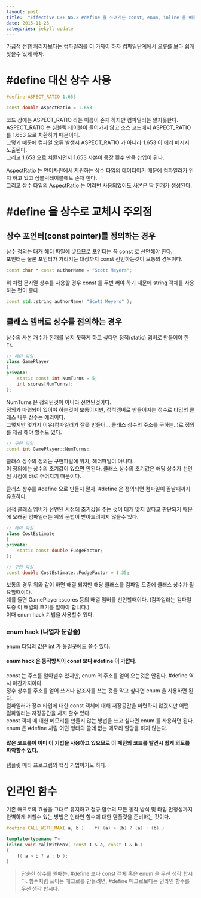 ```yaml
---
layout: post
title:  "Effective C++ No.2 #define 을 쓰려거든 const, enum, inline 을 떠올리자"
date: 2015-11-25
categories: jekyll update
---
```


가급적 선행 처리자보다는 컴파일러를 더 가까이 하자
컴파일단계에서 오류를 보다 쉽게 찾을수 있게 하자.

# \#define 대신  상수 사용

```c++
#define ASPECT_RATIO 1.653

const double AspectRatio = 1.653
```

코드 상에는 ASPECT_RATIO 라는 이름이 존재 하지만 컴파일러는 알지못한다.  
ASPECT_RATIO 는 심볼릭 테이블이 들어가지 않고 소스 코드에서 ASPECT_RATIO 를 1.653  으로 치환하기 때문이다.   
그렇기 때문에 컴파일 오류 발생시 ASPECT_RATIO 가 아니라 1.653 이 에러 메시지 노출된다.  
그리고 1.653 으로 치환되면서 1.653 사본이 등장 횟수 만큼 삽입이 된다.  

AspectRatio 는 언어차원에서 지원하는 상수 타입의 데이터이기 때문에 컴파일러가 인지 하고 있고 심볼릭테이블에도 존재 한다.  
그리고 삼수 타입의 AspectRatio 는 여러번 사용되었어도 사본은 딱 한개가 생성된다.  

# \#define 을 상수로 교체시 주의점

## 상수 포인터(const pointer)를 정의하는 경우

상수 정의는 대개 헤더 파일에 넣으므로 포인터는 꼭 const 로 선언해야 한다.  
포인터는 물론 포인터가 가리키는 대상까지 const 선언하는것이 보통의 경우이다.

```c++
const char * const authorName = "Scott Meyers";
```

위 처럼 문자열 상수를 사용할 경우 const 를 두번 써야 하기 때문에 string 객체를 사용하는 편이 좋다

```c++
const std::string authorName( "Scott Meyers" );
```

## 클래스 멤버로 상수를 점의하는 경우

상수의 사본 개수가 한개를 넘지 못하게 하고 싶다면 정적(static) 멤버로 만들어야 한다.  

```c++
// 헤더 파일
class GamePlayer
{
private:
    static const int NumTurns = 5;
    int scores[NumTurns];
};
```

NumTurns 은 정의된것이 아니라 선언된것이다.   
정의가 마련되어 있어야 하는것이 보통이지만, 정적멤버로 만들어지는 정수로 타입의 클래스 내부 상수는 예외이다.  
그렇지만 몇가지 이유(컴파일러가 잘못 만들어.., 클래스 상수의 주소를 구하는..)로 정의를 제공 해야 할수도 있다.  

```c++
// 구현 파일
const int GamePlayer::NumTurns;
```

클래스 상수의 정의는 구현파일에 위치, 헤더파일이 아니다.  
이 정의에는 상수의 초기값이 있으면 안된다. 클래스 상수의 초기값은 해당 상수가 선언된 시점에 바로 주어지기 때문이다.  

클래스 상수를 #define 으로 만들지 말자. #define 은 정의되면 컴파일이 끝날때까지 유효하다.  

정적 클래스 멤버가 선언된 시점에 초기값을 주는 것이 대개 맞지 않다고 판단되기 때문에 오래된 컴파일러는 위의 문법이 받아드려지지 않을수 있다.   

```c++
// 헤더 파일
class CostEstimate
{
private:
    static const double FudgeFactor;
};

// 구현 파일
const double CostEstimate::FudgeFactor = 1.35;
```

보통의 경우 위와 같이 하면 해결 되지만 해당 클래스를 컴파일 도중에 클래스 상수가 필요할때이다.  
예를 들면 GamePlayer::scores 등의 배열 멤버를 선언할때이다. (컴파일러는 컴파일 도중 이 배열의 크기를 알아야 합니다.)  
이때 enum hack 기법을 사용할수 있다.  

### enum hack (나열자 둔갑술)

enum 타입의 값은 int 가 놓일곳에도 쓸수 있다.

#### enum hack 은 동작방식이 const 보다 #define 이 가깝다.

const 는 주소를 알아낼수 있지만, enum 의 주소를 얻어 오는것은 안된다. #define 역시 마찬가지이다.  
정수 상수를 주소를 얻어 쓰거나 참조자를 쓰는 것을 막고 싶다면 enum 을 사용하면 된다.  
컴파일러가 정수 타입에 대한 const 객체에 대해 저장공간을 마련하지 않겠지만 어떤 컴파일러는 저장공간을 차지 할수 있다.  
const 객체 에 대한 메모리를 만들지 않는 방법을 쓰고 싶다면 enum 를 사용하면 된다.  
enum 은 #define 처럼 어떤 형태의 쓸데 없는 메모리 할당을 하지 않는다.  

#### 많은 코드를이 이미 이 기법을 사용하고 있으므로 이 패턴의 코드를 발견시 쉽게 의도를 파악할수 있다.

탬플릿 메타 프로그램의 핵심 기법이기도 하다.

# 인라인 함수

기존 매크로의 효율을 그대로 유지하고 정규 함수의 모든 동작 방식 및 타입 안정성까지 완벽하게 취할수 있는 방법은 인라인 함수에 대한 템플릿을 준비하는 것이다.  

```c++
#define CALL_WITH_MAX( a, b )    f( (a) > (b) ? (a) : (b) )

template<typename T>
inline void callWithMax( const T & a, const T & b )
{
    f( a > b ? a : b );
}
```



> 단순한 상수를 쓸때는, #define 보다 const 객체 혹은 enum 을 우선 생각 합시다.
> 함수처럼 쓰이는 매크로를 만들려면, #define 매크로보다는 인라인 함수를 우선 생각 합시다.
